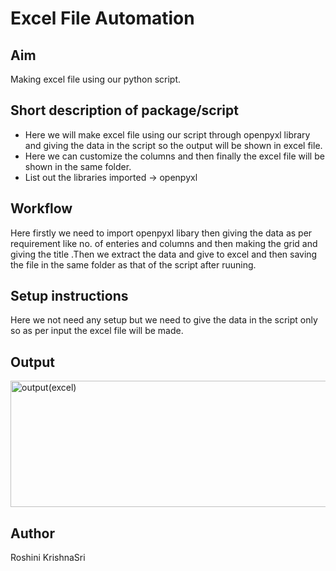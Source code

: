# Excel File Automation

## Aim
Making excel file using our python script.
## Short description of package/script

- Here we will make excel file using our script through openpyxl library and giving the data in the script so the output will be shown in excel file.
- Here we can customize the columns and then finally the excel file will be shown in the same folder.
- List out the libraries imported -> openpyxl

## Workflow
Here firstly we need to import openpyxl libary then giving the data as per requirement like no. of enteries and columns and then making the grid and giving the title .Then we extract the data and give to excel and then saving the file in the same folder as that of the script after ruuning.
## Setup instructions

Here we not need any setup but we need to give the data in the script only so as per input the excel file will be made.

## Output
<img width="707" height="202" alt="output(excel)" src="https://github.com/user-attachments/assets/166c0889-d7ba-492f-bc15-ed73a42b6870" />


## Author
Roshini KrishnaSri
